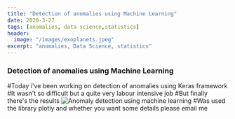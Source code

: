 ```yaml
---
title: "Detection of anomalies using Machine Learning"
date: 2020-3-27
tags: [anomalies, data science,statistics]
header:
  image: "/images/exoplanets.jpeg"
excerpt: "anomalies, Data Science, statistics"
---
```

### Detection of anomalies using Machine Learning
#Today i've been working on detection of anomalies using Keras framework
#It wasn't so difficult but a quite very labour intensive job
#But finally there's the results
<img src="{{ site.url }}{{ site.baseurl }}/images/perceptron/linsep.jpg" alt="Anomaly detection using machine learning">
#Was used the library plotly and whether you want some details please email me
